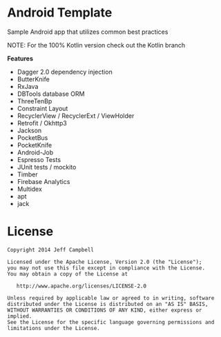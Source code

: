 Android Template
=================

Sample Android app that utilizes common best practices

NOTE: For the 100% Kotlin version check out the Kotlin branch

**Features**

* Dagger 2.0 dependency injection
* ButterKnife
* RxJava
* DBTools database ORM
* ThreeTenBp
* Constraint Layout
* RecyclerView / RecyclerExt / ViewHolder
* Retrofit / Okhttp3
* Jackson
* PocketBus
* PocketKnife
* Android-Job
* Espresso Tests
* JUnit tests / mockito
* Timber
* Firebase Analytics
* Multidex
* apt
* jack


License
=======

    Copyright 2014 Jeff Campbell

    Licensed under the Apache License, Version 2.0 (the "License");
    you may not use this file except in compliance with the License.
    You may obtain a copy of the License at

       http://www.apache.org/licenses/LICENSE-2.0

    Unless required by applicable law or agreed to in writing, software
    distributed under the License is distributed on an "AS IS" BASIS,
    WITHOUT WARRANTIES OR CONDITIONS OF ANY KIND, either express or implied.
    See the License for the specific language governing permissions and
    limitations under the License.
